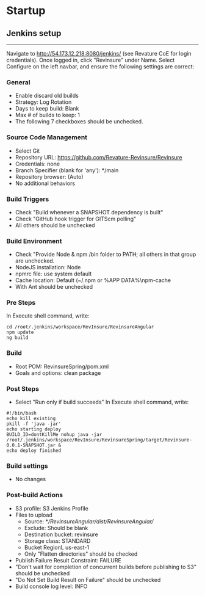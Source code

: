 # Startup

## Jenkins setup
-----------
Navigate to http://54.173.12.218:8080/jenkins/ (see Revature CoE for login credentials).
Once logged in, click "Revinsure" under Name.
Select Configure on the left navbar, and ensure the following settings are correct:

### General
* Enable discard old builds
* Strategy: Log Rotation
* Days to keep build: Blank
* Max # of builds to keep: 1
* The following 7 checkboxes should be unchecked.

### Source Code Management
* Select Git
* Repository URL: https://github.com/Revature-Revinsure/Revinsure
* Credentials: none
* Branch Specifier (blank for 'any'): */main
* Repository browser: (Auto)
* No additional behaviors

### Build Triggers
* Check "Build whenever a SNAPSHOT dependency is built"
* Check "GitHub hook trigger for GITScm polling"
* All others should be unchecked

### Build Environment
* Check "Provide Node & npm /bin folder to PATH; all others in that group are unchecked.
* NodeJS installation: Node
* npmrc file: use system default
* Cache location: Default (~/.npm or %APP DATA%\npm-cache
* With Ant should be unchecked

### Pre Steps
In Execute shell command, write:
```
cd /root/.jenkins/workspace/RevInsure/RevinsureAngular
npm update
ng build
```

### Build
* Root POM: RevinsureSpring/pom.xml
* Goals and options: clean package

### Post Steps
* Select "Run only if build succeeds"
In Execute shell command, write:
```
#!/bin/bash
echo kill existing
pkill -f 'java -jar'
echo starting deploy
BUILD_ID=dontKillMe nohup java -jar /root/.jenkins/workspace/RevInsure/RevinsureSpring/target/Revinsure-0.0.1-SNAPSHOT.jar &
echo deploy finished
```
### Build settings
* No changes

### Post-build Actions
* S3 profile: S3 Jenkins Profile
* Files to upload
  - Source: **/RevinsureAngular/dist/RevinsureAngular/*
  - Exclude: Should be blank
  - Destination bucket: revinsure
  - Storage class: STANDARD
  - Bucket RegionL us-east-1
  - Only "Flatten directories" should be checked
* Publish Failure Result Constraint: FAILURE
* "Don't wait for completion of concurrent builds before publishing to S3" should be unchecked
* "Do Not Set Build Result on Failure" should be unchecked
* Build console log level: INFO
